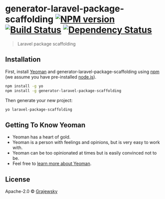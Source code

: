 # generator-laravel-package-scaffolding [![NPM version][npm-image]][npm-url] [![Build Status][travis-image]][travis-url] [![Dependency Status][daviddm-image]][daviddm-url]
> Laravel package scaffolding

## Installation

First, install [Yeoman](http://yeoman.io) and generator-laravel-package-scaffolding using [npm](https://www.npmjs.com/) (we assume you have pre-installed [node.js](https://nodejs.org/)).

```bash
npm install -g yo
npm install -g generator-laravel-package-scaffolding
```

Then generate your new project:

```bash
yo laravel-package-scaffolding
```

## Getting To Know Yeoman

 * Yeoman has a heart of gold.
 * Yeoman is a person with feelings and opinions, but is very easy to work with.
 * Yeoman can be too opinionated at times but is easily convinced not to be.
 * Feel free to [learn more about Yeoman](http://yeoman.io/).

## License

Apache-2.0 © [Grajewsky](grajewsky.github.io)


[npm-image]: https://badge.fury.io/js/generator-laravel-package-scaffolding.svg
[npm-url]: https://npmjs.org/package/generator-laravel-package-scaffolding
[travis-image]: https://travis-ci.com/grajewsky/generator-laravel-package-scaffolding.svg?branch=master
[travis-url]: https://travis-ci.com/grajewsky/generator-laravel-package-scaffolding
[daviddm-image]: https://david-dm.org/grajewsky/generator-laravel-package-scaffolding.svg?theme=shields.io
[daviddm-url]: https://david-dm.org/grajewsky/generator-laravel-package-scaffolding
